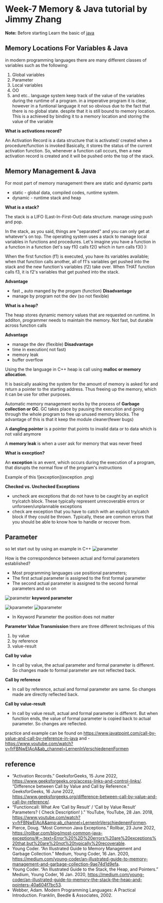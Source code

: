 # Week-7 Memory & Java tutorial by Jimmy Zhang
**Note:** Before starting Learn the basic of [java](https://www.w3schools.com/java/)

## Memory Locations For Variables & Java
in modern programming languages there are many different classes of variables such as the following:
1. Global variables
2. Parameter
3. Local variables
4. OO
5. and etc..
language system keep track of the value of the variables during the runtime of a program.
in a imperative program it is clear, however in a funtional language it not so obvious due to the fact that there is no global state. despite that it is still bound to memory location. This is a achieved by binding it to a memory location and storing the value of the variable

**What is activations record?**

An Activation Record is a data structure that is activated/ created when a procedure/function is invoked Basically, it stores the status of the current activation function. So, whenever a function call occurs, then a new activation record is created and it will be pushed onto the top of the stack.


## Memory Management & Java
For most part of memory management there are static and dynamic parts
- static - global data, compiled codes, runtime system.
- dynamic - runtime stack and heap 

**What is a stack?**

The stack is a LIFO (Last-In-First-Out) data structure. manage using push and pop.

In the stack, as you said, things are "separated" and you can only get at whatever's on top. The operating system uses a stack to manage local variables in functions and procedures. Let's imagine you have a function in a function in a function (let's say f1() calls f2() which in turn calls f3() ):

When the first function (f1) is executed, you have its variables available; when that function calls another, all of f1's variables get pushed into the stack and the new function's variables (f2) take over. When THAT function calls f3, it is f2's variables that get pushed into the stack. 

**Advantage**
- fast
_ auto manged by the progam (function)
**Disadvantage**
- manage by program not the dev (so not flexible)

**What is a heap?**

The heap stores dynamic memory values that are requested on runtime. In additon, programmer needs to maintain the memory. Not fast, but durable across function calls

**Advantage** 
- manage the dev (flexible)
**Disadvantage**
- time in execution( not fast)
- memory leak
- buffer overflow 

Using the the language in C++ heap is call using **malloc or memory allocation**. 

It is basically asaking the system for the amount of memory is asked for and return a pointer to the starting address. Thus freeing up the memory, 
which it can be use for other purposes.

Automatic memory management works by the process of **Garbage collection or GC**. GC takes place by pausing the execution and going through the whole program to free up unused memory blocks. The advantage of this is that it keep the  module cleaner(fewer  bugs)

A **dangling pointer** is a pointer that points to invalid data or to data which is not valid anymore

A **memory leak** is when a user ask for memory that was never freed

**What is execption?**

An **exception** is an event, which occurs during the execution of a program, that disrupts the normal flow of the program's instructions

Example of this
![exception](exception .png)

**Checked vs. Unchecked Exceptions** 
- uncheck are exceptions that do not have to be caught by an explicit try/catch block. These typically represent unrecoverable errors or unforseen/unplannable exceptions
- check are exception that you have to catch with an explicit try/catch block if they could be thrown. Typically, these are common errors that you should be able to know how to handle or recover from.


## Parameter 
so let start out by using an example in C++
![parameter](parameter.png)

How is the correspondence between actual and formal parameters established?

- Most programming languages use positional parameters; 
- The first actual parameter is assigned to the first formal parameter
- The second actual parameter is assigned to the second formal parameters and so on 

![parameter](parameter.JPG)
**keyword parameter**

![kparameter](kparameter.png)
![kparameter](kparameter.JPG)
- In Keyword Parameter the position does not matter 

**Parameter Value Transmission**
there are three different techniques of this 
1. by value
2. by reference
3. value-result 

**Call by value**
- In call by value, the actual parameter and formal parameter is different. So changes made to formal parameter are not reflected back.

**Call by reference**
- In call by reference, actual and formal parameter are same. So changes made are directly reflected back.

**Call by value-result**
- In call by value result, actual and formal parameter is different. But when function ends, the value of formal parameter is copied back to actual parameter. So changes are reflected.

practice and example can be found on https://www.javatpoint.com/call-by-value-and-call-by-reference-in-java and - https://www.youtube.com/watch?v=frFBNwEIAcA&ab_channel=LernenInVerschiedenenFormen


## reference 
- “Activation Records.” GeeksforGeeks, 15 June 2022, https://www.geeksforgeeks.org/access-links-and-control-links/. 
“Difference between Call by Value and Call by Reference.” GeeksforGeeks, 16 June 2022, https://www.geeksforgeeks.org/difference-between-call-by-value-and-call-by-reference/. 
- “Functioncall: What Are ‘Call by Result’ / ‘Call by Value Result’ Parameters? ( Check Description! ).” YouTube, YouTube, 28 Jan. 2018, https://www.youtube.com/watch?v=frFBNwEIAcA&amp;ab_channel=LernenInVerschiedenenFormen. 
- Pierce, Doug. “Most Common Java Exceptions.” Rollbar, 23 June 2022, https://rollbar.com/blog/most-common-java-exceptions/#:~:text=Error%20%2D%20errors%20are%20exceptions%20that,but%20are%20not%20typically%20recoverable. 
- Young Coder. “An Illustrated Guide to Memory Management and Garbage Collection.” Medium, Young Coder, 16 Jan. 2020, https://medium.com/young-coder/an-illustrated-guide-to-memory-management-and-garbage-collection-9ae74d1d9efa. 
- Young Coder. “An Illustrated Guide to the Stack, the Heap, and Pointers.” Medium, Young Coder, 16 Jan. 2020, https://medium.com/young-coder/an-illustrated-guide-to-memory-the-stack-the-heap-and-pointers-40a604f7bc53. 
- Webber, Adam. Modern Programming Languages: A Practical Introduction. Franklin, Beedle &amp; Associates, 2002. 
